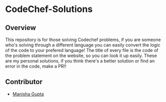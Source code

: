 # CodeChef-Solutions
## Overview
This repository is for those solving Codechef problems, if you are someone who's solving through a different language you can easily convert the logic of the code to your prefered language!
The title of every file is the code of the problem statement on the website, so you can look it up easily.
These are my personal solutions, if you think there's a better solution or find an error in the code, make a PR!! 


## Contributor
- [Manisha Gupta](https://manisha069.github.io/) 
